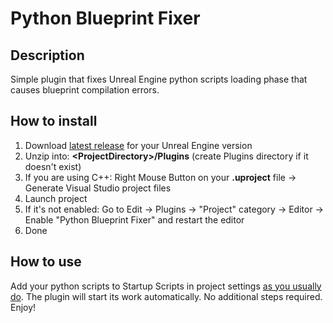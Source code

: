 # Python Blueprint Fixer

## Description
Simple plugin that fixes Unreal Engine python scripts loading phase that causes blueprint compilation errors.

## How to install
1. Download [latest release](https://github.com/Gradess2019/PythonBlueprintFixer/releases/latest) for your Unreal Engine version
2. Unzip into: **\<ProjectDirectory\>/Plugins** (create Plugins directory if it doesn't exist)
3. If you are using C++: Right Mouse Button on your **.uproject** file -> Generate Visual Studio project files
4. Launch project
5. If it's not enabled: Go to Edit -> Plugins -> "Project" category -> Editor -> Enable "Python Blueprint Fixer" and restart the editor
7. Done

## How to use
Add your python scripts to Startup Scripts in project settings [as you usually do](https://docs.unrealengine.com/4.27/en-US/ProductionPipelines/ScriptingAndAutomation/Python/#startupscripts).
The plugin will start its work automatically. No additional steps required. Enjoy!